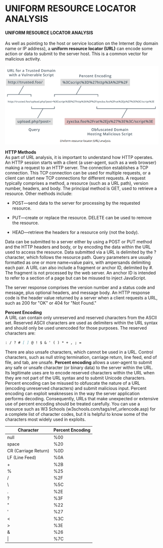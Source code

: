 # UNIFORM RESOURCE LOCATOR ANALYSIS

#### UNIFORM RESOURCE LOCATOR ANALYSIS

As well as pointing to the host or service location on the Internet (by domain name or IP address), a **uniform resource locator (URL)** can encode some action or data to submit to the server host. This is a common vector for malicious activity.

![](./img/uniform.png)

**HTTP Methods**  
As part of URL analysis, it is important to understand how HTTP operates. An HTTP session starts with a client (a user-agent, such as a web browser) making a request to an HTTP server. The connection establishes a TCP connection. This TCP connection can be used for multiple requests, or a client can start new TCP connections for different requests. A request typically comprises a method, a resource (such as a URL path), version number, headers, and body. The principal method is GET, used to retrieve a resource. Other methods include:

  
-   POST—send data to the server for processing by the requested resource.
  
-   PUT—create or replace the resource. DELETE can be used to remove the resource.
  
-   HEAD—retrieve the headers for a resource only (not the body).
  

Data can be submitted to a server either by using a POST or PUT method and the HTTP headers and body, or by encoding the data within the URL used to access the resource. Data submitted via a URL is delimited by the ? character, which follows the resource path. Query parameters are usually formatted as one or more name=value pairs, with ampersands delimiting each pair. A URL can also include a fragment or anchor ID, delimited by #. The fragment is not processed by the web server. An anchor ID is intended to refer to a section of a page but can be misused to inject JavaScript.

The server response comprises the version number and a status code and message, plus optional headers, and message body. An HTTP response code is the header value returned by a server when a client requests a URL, such as 200 for "OK" or 404 for "Not Found."

**Percent Encoding**  
A URL can contain only unreserved and reserved characters from the ASCII set. Reserved ASCII characters are used as delimiters within the URL syntax and should only be used unencoded for those purposes. The reserved characters are:

```Markdown
: / ? # [ ] @ ! $ & ' ( ) * + , ; =
``` 

There are also unsafe characters, which cannot be used in a URL. Control characters, such as null string termination, carriage return, line feed, end of file, and tab, are unsafe. **Percent encoding** allows a user-agent to submit any safe or unsafe character (or binary data) to the server within the URL. Its legitimate uses are to encode reserved characters within the URL when they are not part of the URL syntax and to submit Unicode characters. Percent encoding can be misused to obfuscate the nature of a URL (encoding unreserved characters) and submit malicious input. Percent encoding can exploit weaknesses in the way the server application performs decoding. Consequently, URLs that make unexpected or extensive use of percent encoding should be treated carefully. You can use a resource such as W3 Schools (w3schools.com/tags/ref\_urlencode.asp) for a complete list of character codes, but it is helpful to know some of the characters most widely used in exploits.

Character | Percent Encoding
----- | -----
null | %00
space | %20
CR (Carriage Return) | %0D
LF (Line Feed) | %0A
\+ | %2B
\% | %25
\/ |%2F
\\ | %5C
. | %2E
? | %3F
" | %22
' | %27
< | %3C
\> | %3E
& | %26
\| | %7C